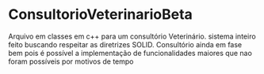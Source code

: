 # ConsultorioVeterinarioBeta
Arquivo em classes em c++ para um consultório Veterinário. sistema inteiro feito buscando respeitar as diretrizes SOLID. Consultório ainda em fase bem pois é possível a implementação de funcionalidades maiores que nao foram possíveis por motivos de tempo
